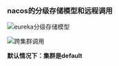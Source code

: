### nacos的分级存储模型和远程调用



![eureka分级存储模型](E:\笔记整理\微服务技术\图解\eureka分级存储模型.png)









![跨集群调用](E:\笔记整理\微服务技术\图解\跨集群调用.png)



**默认情况下：集群是default**
